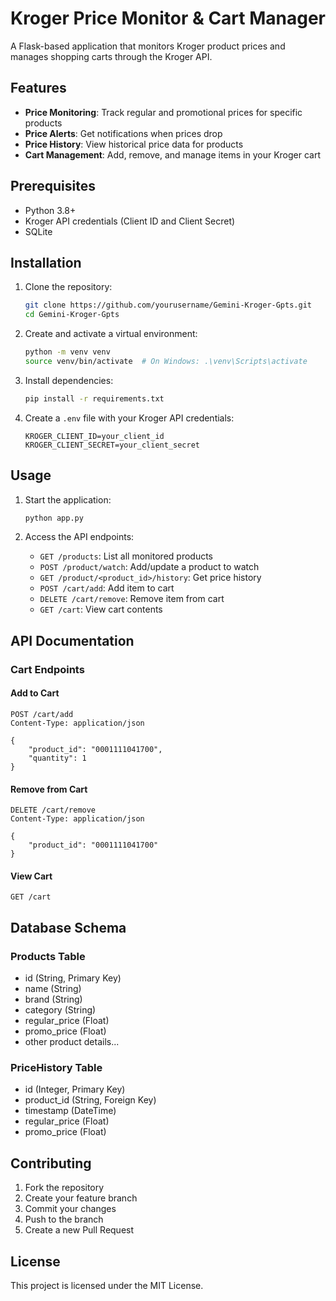 # Kroger Price Monitor & Cart Manager

A Flask-based application that monitors Kroger product prices and manages shopping carts through the Kroger API.

## Features

- **Price Monitoring**: Track regular and promotional prices for specific products
- **Price Alerts**: Get notifications when prices drop
- **Price History**: View historical price data for products
- **Cart Management**: Add, remove, and manage items in your Kroger cart

## Prerequisites

- Python 3.8+
- Kroger API credentials (Client ID and Client Secret)
- SQLite

## Installation

1. Clone the repository:
   ```bash
   git clone https://github.com/yourusername/Gemini-Kroger-Gpts.git
   cd Gemini-Kroger-Gpts
   ```

2. Create and activate a virtual environment:
   ```bash
   python -m venv venv
   source venv/bin/activate  # On Windows: .\venv\Scripts\activate
   ```

3. Install dependencies:
   ```bash
   pip install -r requirements.txt
   ```

4. Create a `.env` file with your Kroger API credentials:
   ```env
   KROGER_CLIENT_ID=your_client_id
   KROGER_CLIENT_SECRET=your_client_secret
   ```

## Usage

1. Start the application:
   ```bash
   python app.py
   ```

2. Access the API endpoints:
   - `GET /products`: List all monitored products
   - `POST /product/watch`: Add/update a product to watch
   - `GET /product/<product_id>/history`: Get price history
   - `POST /cart/add`: Add item to cart
   - `DELETE /cart/remove`: Remove item from cart
   - `GET /cart`: View cart contents

## API Documentation

### Cart Endpoints

#### Add to Cart
```http
POST /cart/add
Content-Type: application/json

{
    "product_id": "0001111041700",
    "quantity": 1
}
```

#### Remove from Cart
```http
DELETE /cart/remove
Content-Type: application/json

{
    "product_id": "0001111041700"
}
```

#### View Cart
```http
GET /cart
```

## Database Schema

### Products Table
- id (String, Primary Key)
- name (String)
- brand (String)
- category (String)
- regular_price (Float)
- promo_price (Float)
- other product details...

### PriceHistory Table
- id (Integer, Primary Key)
- product_id (String, Foreign Key)
- timestamp (DateTime)
- regular_price (Float)
- promo_price (Float)

## Contributing

1. Fork the repository
2. Create your feature branch
3. Commit your changes
4. Push to the branch
5. Create a new Pull Request

## License

This project is licensed under the MIT License.
